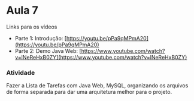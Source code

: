 # Aula 7



Links para os vídeos

- Parte 1: Introdução: [https://youtu.be/pPa9qMPmA20](https://youtu.be/pPa9qMPmA20)
- Parte 2: Demo Java Web: [https://www.youtube.com/watch?v=lNeReHxB0ZY](https://www.youtube.com/watch?v=lNeReHxB0ZY)



### Atividade



Fazer a Lista de Tarefas com Java Web, MySQL, organizando os arquivos de forma separada para dar uma arquitetura melhor para o projeto. 